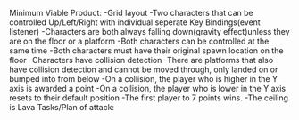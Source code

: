 Minimum Viable Product:
-Grid layout
-Two characters that can be controlled Up/Left/Right with individual seperate Key Bindings(event listener)
-Characters are both always falling down(gravity effect)unless they are on the floor or a platform
-Both characters can be controlled at the same time
-Both characters must have their original spawn location on the floor
-Characters have collision detection
-There are platforms that also have collision detection and cannot be moved through, only landed on or bumped into from below
-On a collision, the player who is higher in the Y axis is awarded a point
-On a collision, the player who is lower in the Y axis resets to their default position
-The first player to 7 points wins.
-The ceiling is Lava
Tasks/Plan of attack:
